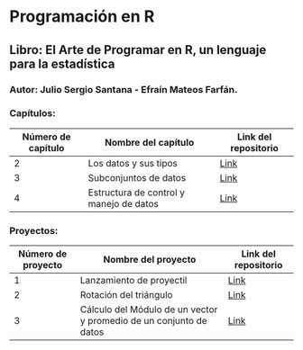 # Programación en R

## Libro: El Arte de Programar en R, un lenguaje para la estadística

### Autor: Julio Sergio Santana - Efraín Mateos Farfán.

### Capítulos:

| Número de capítulo | Nombre del capítulo | Link del repositorio |
| ------------------ | ------------------- | -------------------- |
| 2 | Los datos y sus tipos | [Link](https://github.com/jairomqcode/ProgramacionR/blob/main/Cap%C3%ADtulo2.md) |
| 3 | Subconjuntos de datos | [Link](https://github.com/jairomqcode/ProgramacionR/blob/92f9199ce374920d899f112f97b9936d47214fa7/Cap%C3%ADtulo3.md) |
| 4 | Estructura de control y manejo de datos | [Link](https://github.com/jairomqcode/ProgramacionR/blob/0052259d6449383cb2c5467d6a4ca7d445997f77/Cap%C3%ADtulo4.md) |

### Proyectos:

| Número de proyecto | Nombre del proyecto | Link del repositorio |
| ------------------ | ------------------- | -------------------- |
| 1 | Lanzamiento de proyectil | [Link](https://github.com/jairomqcode/ProgramacionR/blob/b2f86615bfcc47d956d9511773945f69b94d17ec/proyecto1.md) |
| 2 | Rotación del triángulo | [Link](https://github.com/jairomqcode/ProgramacionR/blob/9c817ca5835178010f10de3037d04981f152a638/proyecto2.md) |
| 3 | Cálculo del Módulo de un vector y promedio de un conjunto de datos | [Link](https://github.com/jairomqcode/ProgramacionR/blob/f0b977ca6c2e30aaa75e48de25568cfb6ea14ab0/proyecto3.md) |
